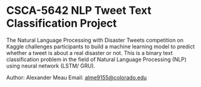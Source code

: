 # CSCA-5642 NLP Tweet Text Classification Project

The Natural Language Processing with Disaster Tweets competition on Kaggle challenges participants to build a machine learning model to predict whether a tweet is about a real disaster or not. This is a binary text classification problem in the field of Natural Language Processing (NLP) using neural network (LSTM/ GRU).

Author: Alexander Meau
Email: alme9155@colorado.edu
